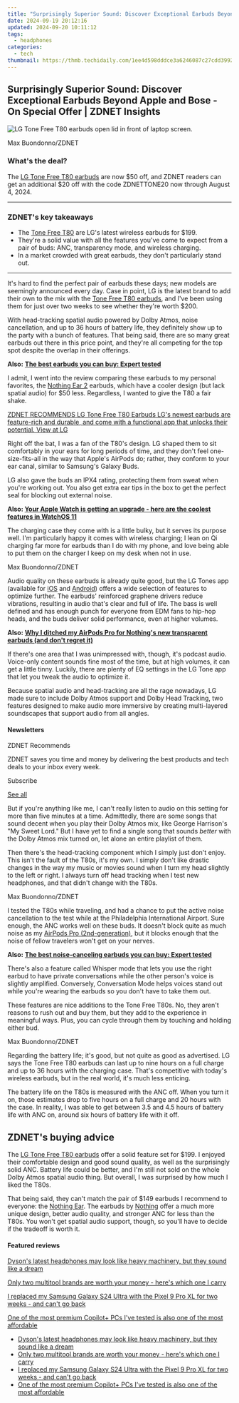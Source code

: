 ```yaml
---
title: "Surprisingly Superior Sound: Discover Exceptional Earbuds Beyond Apple and Bose - On Special Offer | ZDNET Insights"
date: 2024-09-19 20:12:16
updated: 2024-09-20 10:11:12
tags:
  - headphones
categories:
  - tech
thumbnail: https://thmb.techidaily.com/1ee4d598dddce3a6246087c27cdd3992445e17b0d9a8038ff04440aee38e00e3.jpg
---
```


## Surprisingly Superior Sound: Discover Exceptional Earbuds Beyond Apple and Bose - On Special Offer | ZDNET Insights

![LG Tone Free T80 earbuds open lid in front of laptop screen.](https://www.zdnet.com/a/img/resize/5e430906ecdfc7b7dfc3a2212e2582fa3ecfa064/2024/06/07/7d91d300-7d7d-4fdf-b14d-3b9348f7be06/lg-tone-free-t80-earbuds-zdnet-5.jpg?auto=webp&width=1280)

Max Buondonno/ZDNET

### What's the deal?

The [LG Tone Free T80 earbuds](https://www.jdoqocy.com/click-9041660-15865906-1721856070000?sid=zd-%5F%5FCOM%5FCLICK%5FID%5F%5F-dtp) are now $50 off, and ZDNET readers can get an additional $20 off with the code ZDNETTONE20 now through August 4, 2024\. 

---

### ZDNET's key takeaways

* The [Tone Free T80](https://www.jdoqocy.com/click-9041660-15865906-1721856070000?sid=zd-%5F%5FCOM%5FCLICK%5FID%5F%5F-dtp) are LG's latest wireless earbuds for $199\.
* They're a solid value with all the features you've come to expect from a pair of buds: ANC, transparency mode, and wireless charging.
* In a market crowded with great earbuds, they don't particularly stand out.

---

It's hard to find the perfect pair of earbuds these days; new models are seemingly announced every day. Case in point, LG is the latest brand to add their own to the mix with the [Tone Free T80 earbuds](https://www.jdoqocy.com/click-9041660-15865906-1721856070000?sid=zd-%5F%5FCOM%5FCLICK%5FID%5F%5F-dtp), and I've been using them for just over two weeks to see whether they're worth $200\. 

With head-tracking spatial audio powered by Dolby Atmos, noise cancellation, and up to 36 hours of battery life, they definitely show up to the party with a bunch of features. That being said, there are so many great earbuds out there in this price point, and they're all competing for the top spot despite the overlap in their offerings. 

**Also:** [**The best earbuds you can buy: Expert tested**](https://www.zdnet.com/article/best-earbuds/)

I admit, I went into the review comparing these earbuds to my personal favorites, the [Nothing Ear 2](https://www.zdnet.com/article/why-i-ditched-my-airpods-pro-for-nothings-new-transparent-earbuds-and-dont-regret-it/) earbuds, which have a cooler design (but lack spatial audio) for $50 less. Regardless, I wanted to give the T80 a fair shake. 

[ZDNET RECOMMENDS LG Tone Free T80 Earbuds LG's newest earbuds are feature-rich and durable, and come with a functional app that unlocks their potential. View at LG](https://www.jdoqocy.com/click-9041660-15865906-1721856070000?sid=zd-%5F%5FCOM%5FCLICK%5FID%5F%5F-dtp)

Right off the bat, I was a fan of the T80's design. LG shaped them to sit comfortably in your ears for long periods of time, and they don't feel one-size-fits-all in the way that Apple's AirPods do; rather, they conform to your ear canal, similar to Samsung's Galaxy Buds. 

LG also gave the buds an IPX4 rating, protecting them from sweat when you're working out. You also get extra ear tips in the box to get the perfect seal for blocking out external noise.

**Also: [Your Apple Watch is getting an upgrade - here are the coolest features in WatchOS 11](https://www.zdnet.com/article/your-apple-watch-is-getting-an-upgrade-here-are-the-coolest-features-in-watchos-11/)**

The charging case they come with is a little bulky, but it serves its purpose well. I'm particularly happy it comes with wireless charging; I lean on Qi charging far more for earbuds than I do with my phone, and love being able to put them on the charger I keep on my desk when not in use.

Max Buondonno/ZDNET

Audio quality on these earbuds is already quite good, but the LG Tones app (available for [iOS](https://apps.apple.com/us/app/lg-tone-free/id1498881097) and [Android](https://play.google.com/store/apps/details?id=com.lge.tonentalkplus.tonentalkfree&hl=en%5FUS)) offers a wide selection of features to optimize further. The earbuds' reinforced graphene drivers reduce vibrations, resulting in audio that's clear and full of life. The bass is well defined and has enough punch for everyone from EDM fans to hip-hop heads, and the buds deliver solid performance, even at higher volumes.

**Also:** [**Why I ditched my AirPods Pro for Nothing's new transparent earbuds (and don't regret it)**](https://www.zdnet.com/article/why-i-ditched-my-airpods-pro-for-nothings-new-transparent-earbuds-and-dont-regret-it/)

If there's one area that I was unimpressed with, though, it's podcast audio. Voice-only content sounds fine most of the time, but at high volumes, it can get a little tinny. Luckily, there are plenty of EQ settings in the LG Tone app that let you tweak the audio to optimize it. 

Because spatial audio and head-tracking are all the rage nowadays, LG made sure to include Dolby Atmos support and Dolby Head Tracking, two features designed to make audio more immersive by creating multi-layered soundscapes that support audio from all angles. 

#### Newsletters

ZDNET Recommends

ZDNET saves you time and money by delivering the best products and tech deals to your inbox every week.

 Subscribe

[See all](https://www.zdnet.com/newsletters/)

But if you're anything like me, I can't really listen to audio on this setting for more than five minutes at a time. Admittedly, there are some songs that sound decent when you play their Dolby Atmos mix, like George Harrison's "My Sweet Lord." But I have yet to find a single song that sounds _better_ with the Dolby Atmos mix turned on, let alone an entire playlist of them.

Then there's the head-tracking component which I simply just don't enjoy. This isn't the fault of the T80s, it's my own. I simply don't like drastic changes in the way my music or movies sound when I turn my head slightly to the left or right. I always turn off head tracking when I test new headphones, and that didn't change with the T80s.

Max Buondonno/ZDNET

I tested the T80s while traveling, and had a chance to put the active noise cancellation to the test while at the Philadelphia International Airport. Sure enough, the ANC works well on these buds. It doesn't block quite as much noise as my [AirPods Pro (2nd-generation)](https://www.zdnet.com/article/apple-airpods-pro-2-review/), but it blocks enough that the noise of fellow travelers won't get on your nerves.

**Also:** [**The best noise-canceling earbuds you can buy: Expert tested**](https://www.zdnet.com/article/best-noise-canceling-earbuds/)

There's also a feature called Whisper mode that lets you use the right earbud to have private conversations while the other person's voice is slightly amplified. Conversely, Conversation Mode helps voices stand out while you're wearing the earbuds so you don't have to take them out.

These features are nice additions to the Tone Free T80s. No, they aren't reasons to rush out and buy them, but they add to the experience in meaningful ways. Plus, you can cycle through them by touching and holding either bud.

Max Buondonno/ZDNET

Regarding the battery life; it's good, but not quite as good as advertised. LG says the Tone Free T80 earbuds can last up to nine hours on a full charge and up to 36 hours with the charging case. That's competitive with today's wireless earbuds, but in the real world, it's much less enticing.

The battery life on the T80s is measured with the ANC off. When you turn it on, those estimates drop to five hours on a full charge and 20 hours with the case. In reality, I was able to get between 3.5 and 4.5 hours of battery life with ANC on, around six hours of battery life with it off.

## ZDNET's buying advice

The [LG Tone Free T80 earbuds](https://www.jdoqocy.com/click-9041660-15865906-1721856070000?sid=zd-%5F%5FCOM%5FCLICK%5FID%5F%5F-dtp) offer a solid feature set for $199\. I enjoyed their comfortable design and good sound quality, as well as the surprisingly solid ANC. Battery life could be better, and I'm still not sold on the whole Dolby Atmos spatial audio thing. But overall, I was surprised by how much I liked the T80s.

That being said, they can't match the pair of $149 earbuds I recommend to everyone: the [Nothing Ear](https://www.zdnet.com/article/why-i-ditched-my-airpods-pro-for-nothings-new-transparent-earbuds-and-dont-regret-it/). The earbuds by [Nothing](https://us.nothing.tech/) offer a much more unique design, better audio quality, and stronger ANC for less than the T80s. You won't get spatial audio support, though, so you'll have to decide if the tradeoff is worth it. 

#### Featured reviews

[Dyson's latest headphones may look like heavy machinery, but they sound like a dream](https://www.zdnet.com/article/i-tested-dysons-500-flagship-headphones-and-theyre-more-competitive-than-expected/ "Dyson's latest headphones may look like heavy machinery, but they sound like a dream")

[Only two multitool brands are worth your money - here's which one I carry](https://www.zdnet.com/article/only-two-multitool-brands-are-worth-your-money-heres-which-one-i-carry/ "Only two multitool brands are worth your money - here's which one I carry")

[I replaced my Samsung Galaxy S24 Ultra with the Pixel 9 Pro XL for two weeks - and can't go back](https://www.zdnet.com/article/i-replaced-my-samsung-galaxy-s24-ultra-with-the-pixel-9-pro-xl-for-two-weeks-and-cant-go-back/ "I replaced my Samsung Galaxy S24 Ultra with the Pixel 9 Pro XL for two weeks - and can't go back")

[One of the most premium Copilot+ PCs I've tested is also one of the most affordable](https://www.zdnet.com/article/one-of-the-most-premium-copilot-pcs-ive-tested-is-also-one-of-the-most-affordable/ "One of the most premium Copilot+ PCs I've tested is also one of the most affordable")

* [Dyson's latest headphones may look like heavy machinery, but they sound like a dream](https://www.zdnet.com/article/i-tested-dysons-500-flagship-headphones-and-theyre-more-competitive-than-expected/ "Dyson's latest headphones may look like heavy machinery, but they sound like a dream")
* [Only two multitool brands are worth your money - here's which one I carry](https://www.zdnet.com/article/only-two-multitool-brands-are-worth-your-money-heres-which-one-i-carry/ "Only two multitool brands are worth your money - here's which one I carry")
* [I replaced my Samsung Galaxy S24 Ultra with the Pixel 9 Pro XL for two weeks - and can't go back](https://www.zdnet.com/article/i-replaced-my-samsung-galaxy-s24-ultra-with-the-pixel-9-pro-xl-for-two-weeks-and-cant-go-back/ "I replaced my Samsung Galaxy S24 Ultra with the Pixel 9 Pro XL for two weeks - and can't go back")
* [One of the most premium Copilot+ PCs I've tested is also one of the most affordable](https://www.zdnet.com/article/one-of-the-most-premium-copilot-pcs-ive-tested-is-also-one-of-the-most-affordable/ "One of the most premium Copilot+ PCs I've tested is also one of the most affordable")

<ins class="adsbygoogle"
     style="display:block"
     data-ad-format="autorelaxed"
     data-ad-client="ca-pub-7571918770474297"
     data-ad-slot="1223367746"></ins>



<ins class="adsbygoogle"
     style="display:block"
     data-ad-client="ca-pub-7571918770474297"
     data-ad-slot="8358498916"
     data-ad-format="auto"
     data-full-width-responsive="true"></ins>
